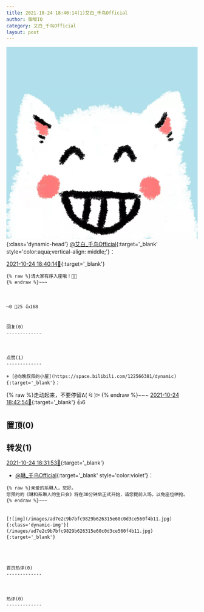 ```yaml
---
title: 2021-10-24 18:40:14(1)艾白_千鸟Official
author: 御坂IO
category: 艾白_千鸟Official
layout: post
---
```


![img](/images/9ae8b9445fd0665cc014d9080156a45271be73c6.jpg){:class='dynamic-head'}
[@艾白_千鸟Official](https://space.bilibili.com/334537711/dynamic){:target='_blank' style='color:aqua;vertical-align: middle;'}：

[2021-10-24 18:40:14🔗](https://t.bilibili.com/585118916746950473){:target='_blank'}

~~~
{% raw %}请大家有序入座哦！📢📢
{% endraw %}~~~



↪️0 💬25 👍168


回复(0)
-------------



点赞(1)
-------------

+ [@向晚叔叔的小屋](https://space.bilibili.com/122566381/dynamic){:target='_blank'}：
~~~
{% raw %}走动起来，不要停留ᕕ( ᐛ )ᕗ
{% endraw %}~~~
[2021-10-24 18:42:54🔗](https://t.bilibili.com/585118916746950473#reply5639660573){:target='_blank'} 👍6


置顶(0)
-------------



转发(1)
-------------

[2021-10-24 18:31:53🔗](https://t.bilibili.com/585116764977757907){:target='_blank'}
+ [@琳_千鸟Official](https://space.bilibili.com/1620923329/dynamic){:target='_blank' style='color:violet'}：
~~~
{% raw %}亲爱的系琳人，您好。
您预约的《琳和系琳人的生日会》将在30分钟后正式开始，请您提前入场，以免座位哄抢。
{% endraw %}~~~


[![img](/images/ad7e2c9b7bfc9829b626315e60c0d3ce560f4b11.jpg){:class='dynamic-img'}](/images/ad7e2c9b7bfc9829b626315e60c0d3ce560f4b11.jpg){:target='_blank'}




首页热评(0)
-------------



热评(0)
-------------



